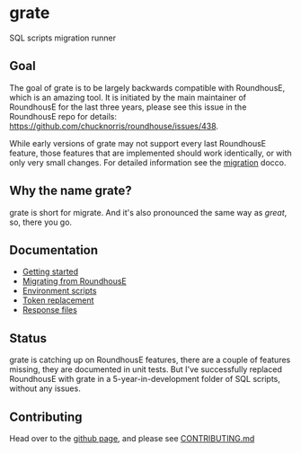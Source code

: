 # grate
SQL scripts migration runner 

## Goal

The goal of grate is to be largely backwards compatible with RoundhousE, which is an amazing tool. It is initiated by the main
maintainer of RoundhousE for the last three years, please see this issue in the RoundhousE repo for details: https://github.com/chucknorris/roundhouse/issues/438.

While early versions of grate may not support every last RoundhousE feature, those features that are implemented should work identically, or with only very small changes.  For detailed information see the [migration](migrating-from-roundhouse) docco.

## Why the name grate?

grate is short for migrate. And it's also pronounced the same way as _great_, so, there you go. 

## Documentation
* [Getting started](getting-started) 
* [Migrating from RoundhousE](migrating-from-roundhouse) 
* [Environment scripts](environment-scripts) 
* [Token replacement](token-replacement) 
* [Response files](response-files) 

## Status

grate is catching up on RoundhousE features, there are a couple of features missing, they are documented in unit tests. But I've successfully replaced 
RoundhousE with grate in a 5-year-in-development folder of SQL scripts, without any issues. 

## Contributing

Head over to the [github page](https://github.com/erikbra/grate), and please see [CONTRIBUTING.md](https://github.com/erikbra/grate/blob/main/CONTRIBUTING.md)
